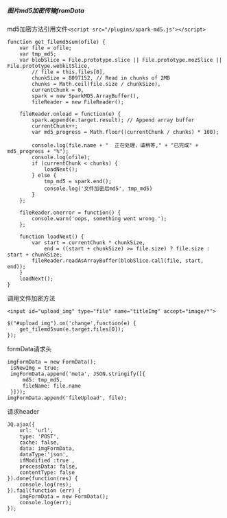 ##### 图片md5加密传输fromData

 md5加密方法引用文件`<script src="/plugins/spark-md5.js"></script>`
 
    function get_filemd5sum(ofile) {
        var file = ofile;
        var tmp_md5;
        var blobSlice = File.prototype.slice || File.prototype.mozSlice || File.prototype.webkitSlice,
            // file = this.files[0],
            chunkSize = 8097152, // Read in chunks of 2MB
            chunks = Math.ceil(file.size / chunkSize),
            currentChunk = 0,
            spark = new SparkMD5.ArrayBuffer(),
            fileReader = new FileReader();

        fileReader.onload = function(e) {
            spark.append(e.target.result); // Append array buffer
            currentChunk++;
            var md5_progress = Math.floor((currentChunk / chunks) * 100);

            console.log(file.name + "  正在处理，请稍等," + "已完成" + md5_progress + "%");
            console.log(ofile);
            if (currentChunk < chunks) {
                loadNext();
            } else {
                tmp_md5 = spark.end();
                console.log('文件加密后md5', tmp_md5)
            }
        };

        fileReader.onerror = function() {
            console.warn('oops, something went wrong.');
        };

        function loadNext() {
            var start = currentChunk * chunkSize,
                end = ((start + chunkSize) >= file.size) ? file.size : start + chunkSize;
            fileReader.readAsArrayBuffer(blobSlice.call(file, start, end));
        }
        loadNext();
    }
    
    
调用文件加密方法

    <input id="upload_img" type="file" name="titleImg" accept="image/*">
    
    $("#upload_img").on('change',function(e) {
        get_filemd5sum(e.target.files[0]);
    });
    
    
 formData请求头
 
    imgFormData = new FormData();
     isNewImg = true;
     imgFormData.append('meta', JSON.stringify([{
         md5: tmp_md5,
         fileName: file.name
     }]));
    imgFormData.append('fileUpload', file);
    
 请求header
 
    JQ.ajax({
        url: 'url',
        type: 'POST',
        cache: false,
        data: imgFormData,
        dataType:'json',
        ifModified :true ,
        processData: false,
        contentType: false
    }).done(function(res) {
        console.log(res);
    }).fail(function (err) {
        imgFormData = new FormData();
        console.log(err);
    });
